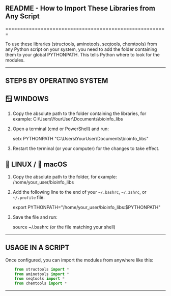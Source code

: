 ## README - How to Import These Libraries from Any Script 
=======================================================

To use these libraries (structools, aminotools, seqtools, chemtools) from any Python script on your system,
you need to add the folder containing them to your global PYTHONPATH. This tells Python where to look for the modules.

-------------------------------------------------------
STEPS BY OPERATING SYSTEM
-------------------------------------------------------

🪟 WINDOWS
----------

1. Copy the absolute path to the folder containing the libraries, for example:
   C:\Users\YourUser\Documents\bioinfo_libs

2. Open a terminal (cmd or PowerShell) and run:

   setx PYTHONPATH "C:\Users\YourUser\Documents\bioinfo_libs"

3. Restart the terminal (or your computer) for the changes to take effect.

🐧 LINUX / 🍎 macOS
------------------

1. Copy the absolute path to the folder, for example:
   /home/your_user/bioinfo_libs

2. Add the following line to the end of your `~/.bashrc`, `~/.zshrc`, or `~/.profile` file:

   export PYTHONPATH="/home/your_user/bioinfo_libs:$PYTHONPATH"

3. Save the file and run:

   source ~/.bashrc       (or the file matching your shell)

-------------------------------------------------------
USAGE IN A SCRIPT
-------------------------------------------------------

Once configured, you can import the modules from anywhere like this:

```python
    from structools import *
    from aminotools import *
    from seqtools import *
    from chemtools import *
```

-------------------------------------------------------
